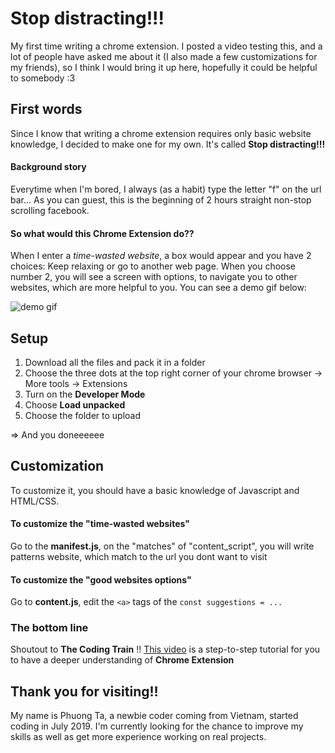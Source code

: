# Stop distracting!!! 
My first time writing a chrome extension.
I posted a video testing this, and a lot of people have asked me about it (I also made a few customizations for my friends), so I think I would bring it up here, hopefully it could be helpful to somebody :3

## First words
Since I know that writing a chrome extension requires only basic website knowledge, I decided to make one for my own.
It's called **Stop distracting!!!**

#### Background story
Everytime when I'm bored, I always (as a habit) type the letter "f" on the url bar...
As you can guest, this is the beginning of 2 hours straight non-stop scrolling facebook.

#### So what would this Chrome Extension do??
When I enter a *time-wasted website*, a box would appear and you have 2 choices: Keep relaxing or go to another web page.
When you choose number 2, you will see a screen with options, to navigate you to other websites, which are more helpful to you.
You can see a demo gif below:

![demo gif]()


## Setup
1. Download all the files and pack it in a folder
2. Choose the three dots at the top right corner of your chrome browser -> More tools -> Extensions
3. Turn on the **Developer Mode**
4. Choose **Load unpacked**
5. Choose the folder to upload

=> And you doneeeeee

## Customization
To customize it, you should have a basic knowledge of Javascript and HTML/CSS. 

#### To customize the "time-wasted websites"
Go to the **manifest.js**, on the "matches" of "content_script", you will write patterns website, which match to the url you dont want to visit

#### To customize the "good websites options"
Go to **content.js**, edit the ```<a>``` tags of the ```const suggestions = ...```

### The bottom line
Shoutout to **The Coding Train** !!
[This video]("https://www.youtube.com/watch?v=9Tl3OmwrSaM") is a step-to-step tutorial for you to have a deeper understanding of **Chrome Extension**

## Thank you for visiting!!
My name is Phuong Ta, a newbie coder coming from Vietnam, started coding in July 2019. I'm currently looking for the chance to improve my skills as well as get more experience working on real projects.